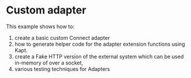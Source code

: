 # Custom adapter

This example shows how to:

1. create a basic custom Connect adapter
2. how to generate helper code for the adapter extension functions using Kapt.
3. create a Fake HTTP version of the external system which can be used in-memory of over a socket,
4. various testing techniques for Adapters 


